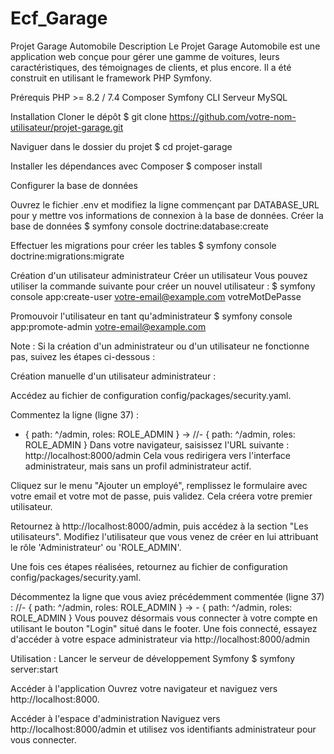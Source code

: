 # Ecf_Garage

Projet Garage Automobile
Description
Le Projet Garage Automobile est une application web conçue pour gérer une gamme de voitures, leurs caractéristiques, des témoignages de clients, et plus encore. Il a été construit en utilisant le framework PHP Symfony.

Prérequis
PHP >= 8.2 / 7.4
Composer
Symfony CLI
Serveur MySQL

Installation
Cloner le dépôt
$ git clone https://github.com/votre-nom-utilisateur/projet-garage.git

Naviguer dans le dossier du projet
$ cd projet-garage

Installer les dépendances avec Composer
$ composer install

Configurer la base de données

Ouvrez le fichier .env et modifiez la ligne commençant par DATABASE_URL pour y mettre vos informations de connexion à la base de données.
Créer la base de données
$ symfony console doctrine:database:create

Effectuer les migrations pour créer les tables
$ symfony console doctrine:migrations:migrate

Création d'un utilisateur administrateur
Créer un utilisateur
Vous pouvez utiliser la commande suivante pour créer un nouvel utilisateur :
$ symfony console app:create-user votre-email@example.com votreMotDePasse

Promouvoir l'utilisateur en tant qu'administrateur
$ symfony console app:promote-admin votre-email@example.com

Note : Si la création d'un administrateur ou d'un utilisateur ne fonctionne pas, suivez les étapes ci-dessous :

Création manuelle d'un utilisateur administrateur :

Accédez au fichier de configuration config/packages/security.yaml.

Commentez la ligne (ligne 37) :
- { path: ^/admin, roles: ROLE_ADMIN } -> //- { path: ^/admin, roles: ROLE_ADMIN }
Dans votre navigateur, saisissez l'URL suivante : http://localhost:8000/admin Cela vous redirigera vers l'interface administrateur, mais sans un profil administrateur actif.

Cliquez sur le menu "Ajouter un employé", remplissez le formulaire avec votre email et votre mot de passe, puis validez. Cela créera votre premier utilisateur.

Retournez à http://localhost:8000/admin, puis accédez à la section "Les utilisateurs". Modifiez l'utilisateur que vous venez de créer en lui attribuant le rôle 'Administrateur' ou 'ROLE_ADMIN'.

Une fois ces étapes réalisées, retournez au fichier de configuration config/packages/security.yaml.

Décommentez la ligne que vous aviez précédemment commentée (ligne 37) : 
//- { path: ^/admin, roles: ROLE_ADMIN } -> - { path: ^/admin, roles: ROLE_ADMIN }
Vous pouvez désormais vous connecter à votre compte en utilisant le bouton "Login" situé dans le footer. Une fois connecté, essayez d'accéder à votre espace administrateur via http://localhost:8000/admin

Utilisation : 
Lancer le serveur de développement Symfony
$ symfony server:start

Accéder à l'application
Ouvrez votre navigateur et naviguez vers http://localhost:8000.

Accéder à l'espace d'administration
Naviguez vers http://localhost:8000/admin et utilisez vos identifiants administrateur pour vous connecter.
